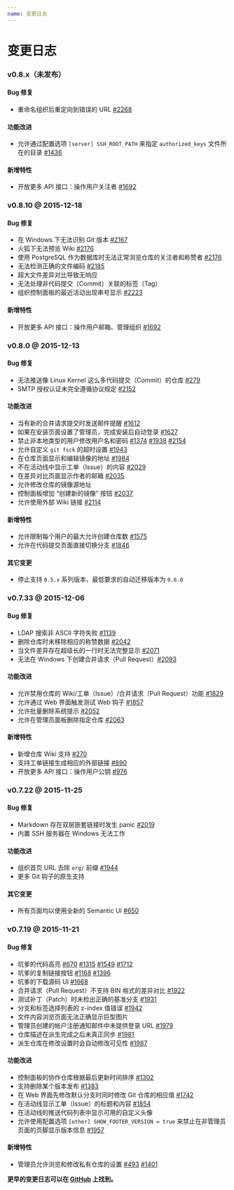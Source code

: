 ```yaml
---
name: 变更日志
---
```


# 变更日志

### v0.8.x（未发布）

#### Bug 修复

- 重命名组织后重定向到错误的 URL [#2268](https://github.com/gogits/gogs/issues/2268) 

#### 功能改进

- 允许通过配置选项 `[server] SSH_ROOT_PATH` 来指定 `authorized_keys` 文件所在的目录 [#1436](https://github.com/gogits/gogs/issues/1436)

#### 新增特性

- 开放更多 API 接口：操作用户关注者 [#1692](https://github.com/gogits/gogs/issues/1692) 

### v0.8.10 @ 2015-12-18

#### Bug 修复

- 在 Windows 下无法识别 Git 版本 [#2167](https://github.com/gogits/gogs/issues/2167)
- 火狐下无法预览 Wiki [#2176](https://github.com/gogits/gogs/issues/2176)
- 使用 PostgreSQL 作为数据库时无法正常浏览仓库的关注者和称赞者 [#2176](https://github.com/gogits/gogs/issues/2176)
- 无法检测正确的文件编码 [#2185](https://github.com/gogits/gogs/issues/2185) 
- 超大文件差异对比导致无响应
- 无法处理非代码提交（Commit）关联的标签（Tag）
- 组织控制面板的最近活动出现串号显示 [#2223](https://github.com/gogits/gogs/issues/2223) 

#### 新增特性

- 开放更多 API 接口：操作用户邮箱、管理组织 [#1692](https://github.com/gogits/gogs/issues/1692) 

### v0.8.0 @ 2015-12-13

#### Bug 修复

- 无法推送像 Linux Kernel 这么多代码提交（Commit）的仓库 [#279](https://github.com/gogits/gogs/issues/279) 
- SMTP 授权认证未完全遵循协议规定 [#2152](https://github.com/gogits/gogs/issues/2152) 

#### 功能改进

- 当有新的合并请求提交时发送邮件提醒 [#1612](https://github.com/gogits/gogs/issues/1612) 
- 如果在安装页面设置了管理员，完成安装后自动登录 [#1627](https://github.com/gogits/gogs/issues/1627) 
- 禁止非本地类型的用户修改用户名和密码 [#1374](https://github.com/gogits/gogs/issues/1374)  [#1938](https://github.com/gogits/gogs/issues/1938) [#2154](https://github.com/gogits/gogs/issues/2154) 
- 允许自定义 `git fsck` 的超时设置 [#1943](https://github.com/gogits/gogs/issues/1943) 
- 在仓库页面显示和编辑镜像的地址 [#1984](https://github.com/gogits/gogs/issues/1984) 
- 不在活动线中显示工单（Issue）的内容 [#2029](https://github.com/gogits/gogs/issues/2029)
- 在差异对比页面显示作者的邮箱 [#2035](https://github.com/gogits/gogs/issues/2035) 
- 允许修改仓库的镜像源地址
- 控制面板增加 “创建新的镜像” 按钮 [#2037](https://github.com/gogits/gogs/issues/2037) 
- 允许使用外部 Wiki 链接 [#2114](https://github.com/gogits/gogs/issues/2114)

#### 新增特性

- 允许限制每个用户的最大允许创建仓库数 [#1575](https://github.com/gogits/gogs/issues/1575) 
- 允许在代码提交页面直接切换分支 [#1846](https://github.com/gogits/gogs/issues/1846) 

#### 其它变更

- 停止支持 `0.5.x` 系列版本，最低要求的自动迁移版本为 `0.6.0`

### v0.7.33 @ 2015-12-06

#### Bug 修复

- LDAP 搜索非 ASCII 字符失败 [#1139](https://github.com/gogits/gogs/issues/1139) 
- 删除仓库时未移除相应的称赞数据 [#2042](https://github.com/gogits/gogs/issues/2042) 
- 当文件差异存在超级长的一行时无法完整显示 [#2071](https://github.com/gogits/gogs/issues/2071)
- 无法在 Windows 下创建合并请求（Pull Request）[#2093](https://github.com/gogits/gogs/issues/2093) 

#### 功能改进

- 允许禁用仓库的 Wiki/工单（Issue）/合并请求（Pull Request）功能 [#1829](https://github.com/gogits/gogs/issues/1829) 
- 允许通过 Web 界面触发测试 Web 钩子 [#1857](https://github.com/gogits/gogs/issues/1857) 
- 允许批量删除系统提示 [#2052](https://github.com/gogits/gogs/issues/2052) 
- 允许在管理员面板删除指定仓库 [#2063](https://github.com/gogits/gogs/issues/2063) 

#### 新增特性

- 新增仓库 Wiki 支持 [#270](https://github.com/gogits/gogs/issues/270) 
- 支持工单链接生成相应的外部链接 [#890](https://github.com/gogits/gogs/issues/890) 
- 开放更多 API 接口：操作用户公钥 [#976](https://github.com/gogits/gogs/issues/976) 

### v0.7.22 @ 2015-11-25

#### Bug 修复

- Markdown 存在双层嵌套链接时发生 panic [#2019](https://github.com/gogits/gogs/issues/2019) 
- 内置 SSH 服务器在 Windows 无法工作

#### 功能改进

- 组织首页 URL 去除 `org/` 前缀 [#1944](https://github.com/gogits/gogs/issues/1944) 
- 更多 Git 钩子的原生支持

#### 其它变更

- 所有页面均以使用全新的 Semantic UI [#650](https://github.com/gogits/gogs/issues/650)

### v0.7.19 @ 2015-11-21

#### Bug 修复

- 坑爹的代码高亮 [#670](https://github.com/gogits/gogs/issues/670) [#1315](https://github.com/gogits/gogs/issues/1315) [#1549](https://github.com/gogits/gogs/issues/1549) [#1712](https://github.com/gogits/gogs/issues/1712)
- 坑爹的复制链接按钮 [#1168](https://github.com/gogits/gogs/issues/1168) [#1396](https://github.com/gogits/gogs/issues/1396) 
- 坑爹的下载源码 UI [#1668](https://github.com/gogits/gogs/issues/1668)
- 合并请求（Pull Request）不支持 BIN 格式的差异对比 [#1922](https://github.com/gogits/gogs/issues/1922)
- 测试补丁（Patch）时未检出正确的基准分支 [#1931](https://github.com/gogits/gogs/issues/1931) 
- 分支和标签选择列表的 z-index 值错误 [#1942](https://github.com/gogits/gogs/issues/1942) 
- 文件内容浏览页面无法正确显示巨型图片
- 管理员创建的帐户注册通知邮件中未提供登录 URL [#1979](https://github.com/gogits/gogs/issues/1979) 
- 仓库描述在派生完成之后未真正同步 [#1981](https://github.com/gogits/gogs/issues/1981) 
- 派生仓库在修改设置时会自动修改可见性 [#1987](https://github.com/gogits/gogs/issues/1987) 

#### 功能改进

- 控制面板的协作仓库根据最后更新时间排序 [#1302](https://github.com/gogits/gogs/issues/1302) 
- 支持删除某个版本发布 [#1383](https://github.com/gogits/gogs/issues/1383) 
- 在 Web 界面先修改默认分支时同时修改 Git 仓库的相应值 [#1742](https://github.com/gogits/gogs/issues/1742)
- 在活动线显示工单（Issue）的标题和内容 [#1854](https://github.com/gogits/gogs/issues/1854) 
- 在活动线的推送代码列表中显示可用的自定义头像
- 允许使用配置选项 `[other] SHOW_FOOTER_VERSION = true` 来禁止在非管理员页面的页脚显示版本信息 [#1957](https://github.com/gogits/gogs/issues/1957) 

#### 新增特性

- 管理员允许浏览和修改私有仓库的设置 [#493](https://github.com/gogits/gogs/issues/493) [#1401](https://github.com/gogits/gogs/issues/1401) 

**更早的变更日志可以在 [GitHub](https://github.com/gogits/gogs/releases?after=v0.7.19) 上找到。**
